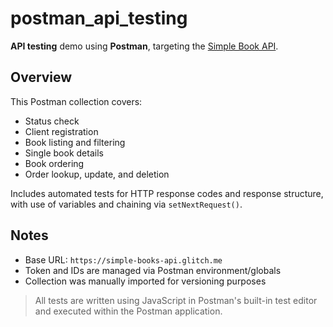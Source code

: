 # postman_api_testing

**API testing** demo using **Postman**, targeting the [Simple Book API](https://simple-books-api.glitch.me).

## Overview

This Postman collection covers:

- Status check
- Client registration
- Book listing and filtering
- Single book details
- Book ordering
- Order lookup, update, and deletion

Includes automated tests for HTTP response codes and response structure, with use of variables and chaining via `setNextRequest()`.

## Notes

- Base URL: `https://simple-books-api.glitch.me`
- Token and IDs are managed via Postman environment/globals
- Collection was manually imported for versioning purposes

> All tests are written using JavaScript in Postman's built-in test editor and executed within the Postman application.

